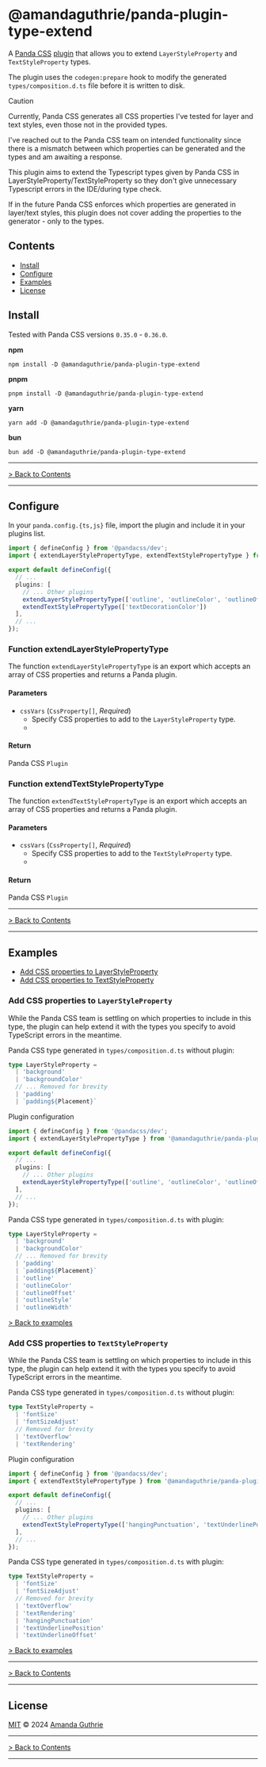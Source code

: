 # @amandaguthrie/panda-plugin-type-extend

A [Panda CSS][panda-github] [plugin][panda-docs-plugins] that allows you to extend `LayerStyleProperty`
and `TextStyleProperty` types.

The plugin uses the `codegen:prepare` hook to modify the generated `types/composition.d.ts` file before it is written to
disk.

> [!CAUTION]
> Currently, Panda CSS generates all CSS properties I've tested for layer and text styles, even those not in the provided types. 
> 
>I've reached out to the Panda CSS team on intended functionality since there is a mismatch between which properties can be generated and the types and am awaiting a response.
> 
> This plugin aims to extend the Typescript types given by Panda CSS in LayerStyleProperty/TextStyleProperty so they don't give unnecessary Typescript errors in the IDE/during type check.
> 
> If in the future Panda CSS enforces which properties are generated in layer/text styles, this plugin does not cover adding the properties to the generator - only to the types.

## Contents

- [Install](#install)
- [Configure](#configure)
- [Examples](#examples)
- [License](#license)

## Install

Tested with Panda CSS versions `0.35.0` - `0.36.0`.

**npm**

```shell
npm install -D @amandaguthrie/panda-plugin-type-extend
```

**pnpm**

```shell
pnpm install -D @amandaguthrie/panda-plugin-type-extend
```

**yarn**

```shell
yarn add -D @amandaguthrie/panda-plugin-type-extend
```

**bun**

```shell
bun add -D @amandaguthrie/panda-plugin-type-extend
```

---

[> Back to Contents](#contents)

---

## Configure

In your `panda.config.{ts,js}` file, import the plugin and include it in your plugins list.

```typescript
import { defineConfig } from '@pandacss/dev';
import { extendLayerStylePropertyType, extendTextStylePropertyType } from '@amandaguthrie/panda-plugin-type-extend';

export default defineConfig({
  // ...
  plugins: [
    // ... Other plugins
    extendLayerStylePropertyType(['outline', 'outlineColor', 'outlineOffset', 'outlineStyle', 'outlineWidth']),
    extendTextStylePropertyType(['textDecorationColor'])
  ],
  // ...
});
```

### Function extendLayerStylePropertyType

The function `extendLayerStylePropertyType` is an export which accepts an array of CSS properties and returns a Panda
plugin.

#### Parameters

- `cssVars` (`CssProperty[]`, _Required_)
    - Specify CSS properties to add to the `LayerStyleProperty` type.
    -

#### Return

Panda CSS `Plugin`

### Function extendTextStylePropertyType

The function `extendTextStylePropertyType` is an export which accepts an array of CSS properties and returns a Panda
plugin.

#### Parameters

- `cssVars` (`CssProperty[]`, _Required_)
    - Specify CSS properties to add to the `TextStyleProperty` type.
    -

#### Return

Panda CSS `Plugin`

---

[> Back to Contents](#contents)

---

## Examples

- [Add CSS properties to LayerStyleProperty](#add-css-properties-to-layerstyleproperty)
- [Add CSS properties to TextStyleProperty](#add-css-properties-to-textstyleproperty)

### Add CSS properties to `LayerStyleProperty`

While the Panda CSS team is settling on which properties to include in this type, the plugin can help extend it with the
types you specify to avoid TypeScript errors in the meantime.

Panda CSS type generated in `types/composition.d.ts` without plugin:

```typescript
type LayerStyleProperty =
  | 'background'
  | 'backgroundColor'
  // ... Removed for brevity
  | 'padding'
  | `padding${Placement}`
```

Plugin configuration

```typescript
import { defineConfig } from '@pandacss/dev';
import { extendLayerStylePropertyType } from '@amandaguthrie/panda-plugin-type-extend';

export default defineConfig({
  // ...
  plugins: [
    // ... Other plugins
    extendLayerStylePropertyType(['outline', 'outlineColor', 'outlineOffset', 'outlineStyle', 'outlineWidth'])
  ],
  // ...
});
```

Panda CSS type generated in `types/composition.d.ts` with plugin:

```typescript
type LayerStyleProperty =
  | 'background'
  | 'backgroundColor'
  // ... Removed for brevity
  | 'padding'
  | `padding${Placement}`
  | 'outline'
  | 'outlineColor'
  | 'outlineOffset'
  | 'outlineStyle'
  | 'outlineWidth'
```

[> Back to examples](#examples)

### Add CSS properties to `TextStyleProperty`

While the Panda CSS team is settling on which properties to include in this type, the plugin can help extend it with the
types you specify to avoid TypeScript errors in the meantime.

Panda CSS type generated in `types/composition.d.ts` without plugin:

```typescript
type TextStyleProperty =
  | 'fontSize'
  | 'fontSizeAdjust'
  // Removed for brevity
  | 'textOverflow'
  | 'textRendering'
```

Plugin configuration

```typescript
import { defineConfig } from '@pandacss/dev';
import { extendTextStylePropertyType } from '@amandaguthrie/panda-plugin-type-extend';

export default defineConfig({
  // ...
  plugins: [
    // ... Other plugins
    extendTextStylePropertyType(['hangingPunctuation', 'textUnderlinePosition', 'textUnderlineOffset'])
  ],
  // ...
});
```

Panda CSS type generated in `types/composition.d.ts` with plugin:

```typescript
type TextStyleProperty =
  | 'fontSize'
  | 'fontSizeAdjust'
  // Removed for brevity
  | 'textOverflow'
  | 'textRendering'
  | 'hangingPunctuation'
  | 'textUnderlinePosition'
  | 'textUnderlineOffset'
```

[> Back to examples](#examples)

---


[> Back to Contents](#contents)

---

## License

[MIT][license] © 2024 [Amanda Guthrie][author]

---

[> Back to Contents](#contents)

---

<!-- Internal Links -->

[license]: LICENSE.md

<!-- External Links -->

[author]: https://github.com/amandaguthrie

[panda-docs-plugins]: https://panda-css.com/docs/references/config#plugins

[panda-github]: https://github.com/chakra-ui/panda

